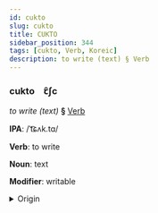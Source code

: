 ```yaml
---
id: cukto
slug: cukto
title: CUKTO
sidebar_position: 344
tags: [cukto, Verb, Koreic]
description: to write (text) § Verb
---
```


### cukto&emsp;<span kind="abugida">ꞇ̑ʃc</span>

*to write (text)* **§** [Verb](../../tags/Verb)

**IPA**: /ˈt͡ɕʌk.tɑ/

**Verb**: to write

**Noun**: text

**Modifier**: writable

<details>
    <summary>Origin</summary>
    Korean 적다 jeokda [t͡ɕʌ̹k̚t͈a̠]<br/>
    <em>Koreic Language Family</em>
</details>